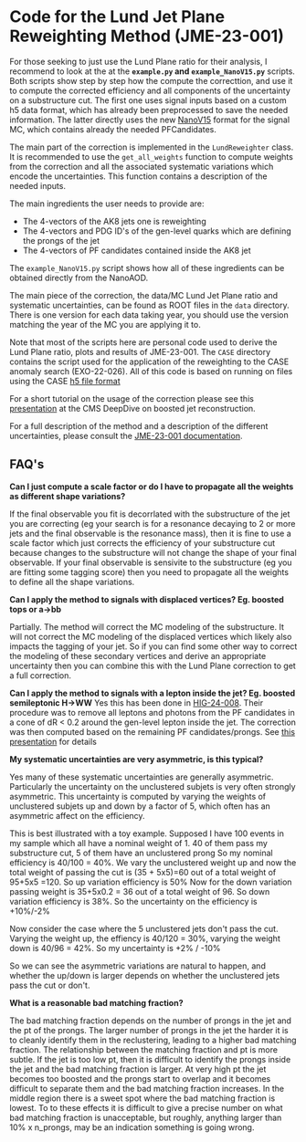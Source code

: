 # Code for the Lund Jet Plane Reweighting Method (JME-23-001)

For those seeking to just use the Lund Plane ratio for their analysis,
I recommend to look at the at the **`example.py` and `example_NanoV15.py`** scripts.
Both scripts show step by step how the compute the correcttion, and use it to compute the corrected efficiency
and all components of the uncertainty on a substructure cut.
The first one uses signal inputs based on a custom h5 data format, which has
already been preprocessed to save the needed information. 
The latter directly uses the new [NanoV15](https://gitlab.cern.ch/cms-nanoAOD/nanoaod-doc/-/wikis/Releases/NanoAODv15) 
format for the signal MC, which contains already the needed PFCandidates.

The main part of the correction is implemented in the `LundReweighter` class.
It is recommended to use the `get_all_weights` function to compute weights from the
correction and all the associated systematic variations which encode the uncertainties.
This function contains a description of the needed inputs.

The main ingredients the user needs to provide are: 
- The 4-vectors of the AK8 jets one is reweighting
- The 4-vectors and PDG ID's of the gen-level quarks which are defining the prongs of the jet
- The 4-vectors of PF candidates contained inside the AK8 jet

The `example_NanoV15.py` script shows how all of these ingredients can be obtained directly from the NanoAOD. 

The main piece of the correction, the data/MC Lund Jet Plane ratio and systematic uncertainties,
can be found as ROOT files in the `data` directory. There is one version for
each data taking year, you should use the version matching the year of the MC
you are applying it to. 

Note that most of the scripts here are
personal code used to derive the Lund Plane ratio, plots and results of
JME-23-001.
The `CASE` directory contains the script used for the application of the reweighting to the
CASE anomaly search (EXO-22-026). 
All of this code is based on running on files using the CASE [h5 file format](https://github.com/case-team/CASEUtils/tree/master/H5_maker)

For a short tutorial on the usage of the correction please see this
[presentation](https://indico.cern.ch/event/1379091/#7-calibrate-jets-with-more-tha) at the CMS DeepDive on boosted jet reconstruction.

For a full description of the method and a description of the different uncertainties,
    please consult the [JME-23-001 documentation](https://cms.cern.ch/iCMS/analysisadmin/cadilines?id=2660&ancode=JME-23-001&tp=an&line=JME-23-001). 
    
## FAQ's

**Can I just compute a scale factor or do I have to propagate all the weights as different shape variations?**

If the final observable you fit is decorrlated with the substructure of the jet you are correcting (eg your search is for a resonance decaying to 2 or more jets and the final observable is the resonance mass), 
then it is fine to use a scale factor which just corrects the efficiency of your substructure cut because changes to the substructure will not change the shape of your final observable.
If your final observable is sensivite to the substructure (eg you are fitting some tagging score) then you need to propagate all the weights to define all the shape variations. 

**Can I apply the method to signals with displaced vertices? Eg. boosted tops or a->bb**

Partially. The method will correct the MC modeling of the substructure. It will not correct the MC modeling of the displaced vertices which likely also impacts the tagging of your jet. 
So if you can find some other way to correct the modeling of these secondary vertices and derive an appropriate uncertainty then you can combine this with the Lund Plane correction to get a full correction.

**Can I apply the method to signals with a lepton inside the jet? Eg. boosted semileptonic H->WW**
Yes this has been done in [HIG-24-008]([url](https://cms.cern.ch/iCMS/analysisadmin/cadilines?line=HIG-24-008&tp=an&id=2807&ancode=HIG-24-008)). 
Their procedure was to remove all leptons and photons from the PF candidates in a cone of dR < 0.2 around the gen-level lepton inside the jet.
The correction was then computed based on the remaining PF candidates/prongs. See [this presentation]([url](https://indico.cern.ch/event/1470867/#23-lund-jet-plane-for-boosted)) for details

**My systematic uncertainties are very asymmetric, is this typical?** 

Yes many of these systematic uncertainties are generally asymmetric. Particularly the uncertainty on the unclustered subjets is very often strongly asymmetric.
This uncertainty is computed by varying the weights of unclustered subjets up and down by a factor of 5, which often has an asymmetric affect on the efficiency. 

This is best illustrated with a toy example. 
Supposed I have 100 events in my sample which all have a nominal weight of 1. 40 of them pass my substructure cut, 5 of them have an unclustered prong
So my nominal efficiency is 40/100 = 40%. We vary the unclustered weight up and now the total weight of passing the cut is (35 + 5x5)=60 out of a total weight of 95+5x5 =120. So up variation efficiency is 50%
Now for the down variation passing weight is 35+5x0.2 = 36 out of a total weight of 96. So down variation efficiency is 38%. So the uncertainty on the efficiency is +10%/-2%

Now consider the case where the 5 unclustered jets don't pass the cut. Varying the weight up, the effiency is 40/120 = 30%, varying the weight down is 40/96 = 42%. So my uncertainty is +2% / -10% 

So we can see the asymmetric variations are natural to happen, and whether the up/down is larger depends on whether the unclustered jets pass the cut or don't.

**What is a reasonable bad matching fraction?** 

The bad matching fraction depends on the number of prongs in the jet and the pt of the prongs.
The larger number of prongs in the jet the harder it is to cleanly identify them in the reclustering, leading to a higher bad matching fraction.
The relationship between the matching fraction and pt is more subtle. If the jet is too low pt, then it is difficult to identify the prongs inside the jet
and the bad matching fraction is larger. At very high pt the jet becomes too boosted and the prongs start to overlap and it becomes difficult to separate them 
and the bad matching fraction increases. In the middle region there is a sweet spot where the bad matching fraction is lowest.
To to these effects it is difficult to give a precise number on what bad matching fraction is unacceptable, 
but roughly, anything larger than 10% x n_prongs, may be an indication something is going wrong. 
